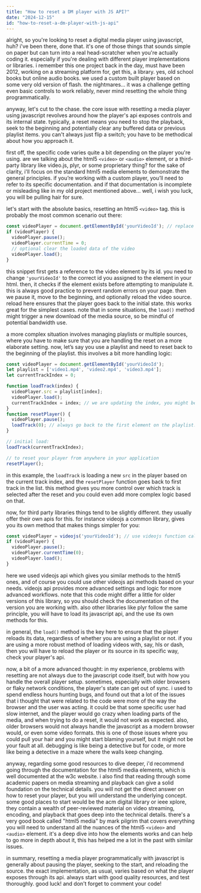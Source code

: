 ```yaml
---
title: "How to reset a DM player with JS API?"
date: "2024-12-15"
id: "how-to-reset-a-dm-player-with-js-api"
---
```


alright, so you're looking to reset a digital media player using javascript, huh? i've been there, done that. it's one of those things that sounds simple on paper but can turn into a real head-scratcher when you're actually coding it. especially if you're dealing with different player implementations or libraries. i remember this one project back in the day, must have been 2012, working on a streaming platform for, get this, a library. yes, old school books but online audio books. we used a custom built player based on some very old version of flash. the nightmares... it was a challenge getting even basic controls to work reliably, never mind resetting the whole thing programmatically.

anyway, let's cut to the chase. the core issue with resetting a media player using javascript revolves around how the player's api exposes controls and its internal state. typically, a reset means you need to stop the playback, seek to the beginning and potentially clear any buffered data or previous playlist items. you can't always just flip a switch; you have to be methodical about how you approach it.

first off, the specific code varies quite a bit depending on the player you're using. are we talking about the html5 `<video>` or `<audio>` element, or a third-party library like video.js, plyr, or some proprietary thing? for the sake of clarity, i'll focus on the standard html5 media elements to demonstrate the general principles. if you’re working with a custom player, you’ll need to refer to its specific documentation. and if that documentation is incomplete or misleading like in my old project mentioned above... well, i wish you luck, you will be pulling hair for sure.

let's start with the absolute basics, resetting an html5 `<video>` tag. this is probably the most common scenario out there:

```javascript
const videoPlayer = document.getElementById('yourVideoId'); // replace with your video element's id
if (videoPlayer) {
  videoPlayer.pause();
  videoPlayer.currentTime = 0;
  // optional clear the loaded data of the video
  videoPlayer.load();
}
```

this snippet first gets a reference to the video element by its id. you need to change `'yourVideoId'` to the correct id you assigned to the element in your html. then, it checks if the element exists before attempting to manipulate it. this is always good practice to prevent random errors on your page. then we pause it, move to the beginning, and optionally reload the video source. reload here ensures that the player goes back to the initial state. this works great for the simplest cases. note that in some situations, the `load()` method might trigger a new download of the media source, so be mindful of potential bandwidth use.

a more complex situation involves managing playlists or multiple sources, where you have to make sure that you are handling the reset on a more elaborate setting. now, let’s say you use a playlist and need to reset back to the beginning of the playlist. this involves a bit more handling logic:

```javascript
const videoPlayer = document.getElementById('yourVideoId');
let playlist = ['video1.mp4', 'video2.mp4', 'video3.mp4'];
let currentTrackIndex = 0;

function loadTrack(index) {
  videoPlayer.src = playlist[index];
  videoPlayer.load();
  currentTrackIndex = index; // we are updating the index, you might be doing this in a different location in your code ofc.
}
function resetPlayer() {
  videoPlayer.pause();
  loadTrack(0); // always go back to the first element on the playlist.
}

// initial load:
loadTrack(currentTrackIndex);

// to reset your player from anywhere in your application
resetPlayer();
```

in this example, the `loadTrack` is loading a new `src` in the player based on the current track index, and the `resetPlayer` function goes back to first track in the list. this method gives you more control over which track is selected after the reset and you could even add more complex logic based on that.

now, for third party libraries things tend to be slightly different. they usually offer their own apis for this. for instance videojs a common library, gives you its own method that makes things simpler for you:

```javascript
const videoPlayer = videojs('yourVideoId'); // use videojs function call to get the reference
if (videoPlayer) {
  videoPlayer.pause();
  videoPlayer.currentTime(0);
  videoPlayer.load();
}
```
here we used videojs api which gives you similar methods to the html5 ones, and of course you could use other videojs api methods based on your needs. videojs api provides more advanced settings and logic for more advanced workflows.
note that this code might differ a little for older versions of this library, so you should check the documentation of the version you are working with.
also other libraries like plyr follow the same principle, you will have to load its javascript api, and the use its own methods for this.

in general, the `load()` method is the key here to ensure that the player reloads its data, regardless of whether you are using a playlist or not. if you are using a more robust method of loading videos with, say, hls or dash, then you will have to reload the player or its source in its specific way, check your player's api.

now, a bit of a more advanced thought: in my experience, problems with resetting are not always due to the javascript code itself, but with how you handle the overall player setup. sometimes, especially with older browsers or flaky network conditions, the player's state can get out of sync. i used to spend endless hours hunting bugs, and found out that a lot of the issues that i thought that were related to the code were more of the way the browser and the user was acting. it could be that some specific user had slow internet, and the player would go crazy when loading parts of the media, and when trying to do a reset, it would not work as expected. also, older browsers would not always handle the javascript as a modern browser would, or even some video formats. this is one of those issues where you could pull your hair and you might start blaming yourself, but it might not be your fault at all.
debugging is like being a detective but for code, or more like being a detective in a maze where the walls keep changing.

anyway, regarding some good resources to dive deeper, i'd recommend going through the documentation for the html5 media elements, which is well documented at the w3c website. i also find that reading through some academic papers on media streaming and playback can give a solid foundation on the technical details. you will not get the direct answer on how to reset your player, but you will understand the underlying concept. some good places to start would be the acm digital library or ieee xplore, they contain a wealth of peer-reviewed material on video streaming, encoding, and playback that goes deep into the technical details.
there's a very good book called "html5 media" by mark pilgrim that covers everything you will need to understand all the nuances of the html5 `<video>` and `<audio>` element. it's a deep dive into how the elements works and can help to go more in depth about it, this has helped me a lot in the past with similar issues.

in summary, resetting a media player programmatically with javascript is generally about pausing the player, seeking to the start, and reloading the source. the exact implementation, as usual, varies based on what the player exposes through its api. always start with good quality resources, and test thoroughly. good luck! and don't forget to comment your code!
